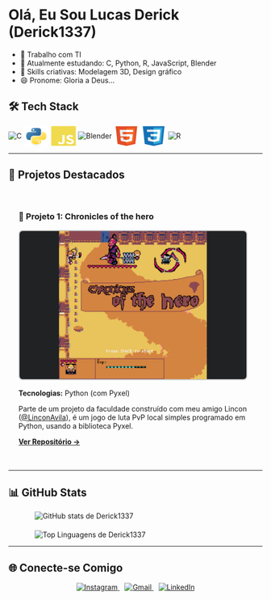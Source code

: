 # Olá, Eu Sou Lucas Derick (Derick1337)
- 🔭 Trabalho com TI
- 🌱 Atualmente estudando: C, Python, R, JavaScript, Blender
- 🎨 Skills criativas: Modelagem 3D, Design gráfico
- 😄 Pronome: Gloria a Deus...

## 🛠️ Tech Stack

<div style="display: inline_block">
  <img align="center" alt="C" height="40" width="50" src="https://cdn.jsdelivr.net/gh/devicons/devicon@latest/icons/c/c-original.svg" title="C">
  <img align="center" alt="Python" height="40" width="50" src="https://raw.githubusercontent.com/devicons/devicon/master/icons/python/python-original.svg" title="Python">
  <img align="center" alt="JavaScript" height="40" width="50" src="https://raw.githubusercontent.com/devicons/devicon/master/icons/javascript/javascript-plain.svg" title="JavaScript">
  <img align="center" alt="Blender" height="40" width="50" src="https://cdn.jsdelivr.net/gh/devicons/devicon@latest/icons/blender/blender-original.svg" title="Blender">
  <img align="center" alt="HTML5" height="40" width="50" src="https://raw.githubusercontent.com/devicons/devicon/master/icons/html5/html5-original.svg" title="HTML5">
  <img align="center" alt="CSS3" height="40" width="50" src="https://raw.githubusercontent.com/devicons/devicon/master/icons/css3/css3-original.svg" title="CSS3">
  <img align="center" alt="R" height="40" width="50" src="https://cdn.jsdelivr.net/gh/devicons/devicon@latest/icons/r/r-original.svg" title="R">
</div>

---

## 🚀 Projetos Destacados

<div style="display: grid; grid-template-columns: repeat(auto-fit, minmax(300px, 1fr)); gap: 20px; padding: 20px;">

  <div>
    <h3>📌 Projeto 1: Chronicles of the hero</h3>
    <a href="URL_DO_SEU_PROJETO_CHRONICLES_OF_THE_HERO_AQUI" target="_blank" rel="noopener noreferrer">
      <img src="https://raw.githubusercontent.com/Derick1337/Chronicles_of_the_hero/main/Screenshot%202025-02-26%20161708.png" alt="Preview do Projeto Chronicles of the hero" width="100%" style="max-width: 450px; height: auto; border-radius: 8px; border: 2px solid #ccc;">
    </a>
    <p><strong>Tecnologias:</strong> Python (com Pyxel)</p>
    <p>Parte de um projeto da faculdade construído com meu amigo Lincon (<a href="https://github.com/LinconAvila" target="_blank" rel="noopener noreferrer">@LinconAvila</a>), é um jogo de luta PvP local simples programado em Python, usando a biblioteca Pyxel.</p>
    <p><a href="URL_DO_SEU_PROJETO_CHRONICLES_OF_THE_HERO_AQUI" target="_blank" rel="noopener noreferrer"><strong>Ver Repositório &rarr;</strong></a></p>
  </div>

  </div>

---

## 📊 GitHub Stats

<div style="display: flex; flex-wrap: wrap; gap: 20px; justify-content: center;">
  <img width="400" src="https://github-readme-stats.vercel.app/api?username=Derick1337&show_icons=true&theme=dark&hide_border=true&count_private=true&include_all_commits=true" alt="GitHub stats de Derick1337" />
  <img width="400" src="https://github-readme-stats.vercel.app/api/top-langs/?username=Derick1337&layout=compact&theme=dark&hide_border=true&langs_count=8" alt="Top Linguagens de Derick1337" />
</div>

---

## 🌐 Conecte-se Comigo

<div style="text-align: center;"> <a href="https://www.instagram.com/derick_1337" target="_blank" rel="noopener noreferrer" style="margin-right: 10px;">
    <img src="https://img.shields.io/badge/Instagram-E4405F?style=for-the-badge&logo=instagram&logoColor=white" alt="Instagram">
  </a>
  <a href="mailto:lucaspereiraderick@gmail.com" style="margin-right: 10px;">
    <img src="https://img.shields.io/badge/Gmail-D14836?style=for-the-badge&logo=gmail&logoColor=white" alt="Gmail">
  </a>
  <a href="https://www.linkedin.com/in/lucas-derick-silva-pereira-507861276/" target="_blank" rel="noopener noreferrer">
    <img src="https://img.shields.io/badge/LinkedIn-0077B5?style=for-the-badge&logo=linkedin&logoColor=white" alt="LinkedIn">
  </a>
  </div>

